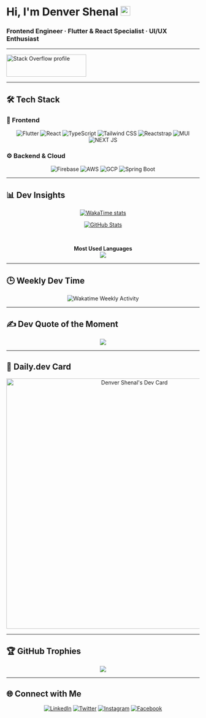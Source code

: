 # Hi, I'm Denver Shenal <img src="https://media.giphy.com/media/hvRJCLFzcasrR4ia7z/giphy.gif" width="25px">
### **Frontend Engineer · Flutter & React Specialist · UI/UX Enthusiast**

---

<a href="https://stackoverflow.com/users/13601462/denver-shenal">
  <img src="https://stackoverflow.com/users/flair/13601462.png?theme=dark" width="208" height="58" alt="Stack Overflow profile" />
</a>

---

## 🛠️ Tech Stack

### 🧩 Frontend
<div align="center">

![Flutter](https://img.shields.io/badge/Flutter-02569B?style=for-the-badge&logo=flutter&logoColor=white)
![React](https://img.shields.io/badge/React-61DAFB?style=for-the-badge&logo=react&logoColor=black)
![TypeScript](https://img.shields.io/badge/TypeScript-3178C6?style=for-the-badge&logo=typescript&logoColor=white)
![Tailwind CSS](https://img.shields.io/badge/Tailwind_CSS-06B6D4?style=for-the-badge&logo=tailwind-css&logoColor=white)
![Reactstrap](https://img.shields.io/badge/Reactstrap-61DAFB?style=for-the-badge&logo=react&logoColor=black)
![MUI](https://img.shields.io/badge/MUI-007FFF?style=for-the-badge&logo=mui&logoColor=white)
![NEXT JS](https://img.shields.io/badge/nextdotjs-61DAFB?style=for-the-badge&logo=next.js&logoColor=black)

</div>

### ⚙️ Backend & Cloud
<div align="center">

![Firebase](https://img.shields.io/badge/Firebase-FFCA28?style=for-the-badge&logo=firebase&logoColor=black)
![AWS](https://img.shields.io/badge/AWS-232F3E?style=for-the-badge&logo=amazon-aws&logoColor=white)
![GCP](https://img.shields.io/badge/Google_Cloud-4285F4?style=for-the-badge&logo=google-cloud&logoColor=white)
![Spring Boot](https://img.shields.io/badge/Spring_Boot-6DB33F?style=for-the-badge&logo=spring-boot&logoColor=white)

</div>

---

## 📊 Dev Insights

<div align="center">
<a href="https://wakatime.com/@01f1e696-4706-4b0c-9e64-49b9a6227cc7">
  <img src="https://wakatime.com/badge/user/01f1e696-4706-4b0c-9e64-49b9a6227cc7.svg" alt="WakaTime stats" />
</a>
<br>

  
[![GitHub Stats](https://github-readme-stats.vercel.app/api?username=Paradox2405&show_icons=true&theme=algolia&hide_title=true&rank_icon=github)](https://github.com/Paradox2405)

<br>

**Most Used Languages**  
<img src="https://wakatime.com/share/@Paradox2405/148262af-2ddd-4a12-a82f-d7da41668302.svg" />

</div>

---

## 🕒 Weekly Dev Time

<div align="center">
<img src="https://wakatime.com/share/@Paradox2405/0e793e14-5f12-445d-b8f4-da034486f2f3.svg" alt="Wakatime Weekly Activity" />
</div>

---

## ✍️ Dev Quote of the Moment

<div align="center">
<img src="https://quotes-github-readme.vercel.app/api?type=horizontal&theme=radical" />
</div>

---

## 📘 Daily.dev Card

<div align="center">
<a href="https://app.daily.dev/paradox2405">
  <img src="https://api.daily.dev/devcards/v2/_xjBPLrGp.png?type=wide&r=pft" width="652" alt="Denver Shenal's Dev Card"/>
</a>
</div>

---

## 🏆 GitHub Trophies

<div align="center">
  <img src="https://github-trophies.vercel.app/?username=Paradox2405&theme=radical&no-frame=false&no-bg=false&margin-w=4"/>
</div>

---

## 🌐 Connect with Me

<div align="center">

[![LinkedIn](https://img.shields.io/badge/LinkedIn-0A66C2?style=for-the-badge&logo=linkedin&logoColor=white)](https://linkedin.com/in/denver-shenal)
[![Twitter](https://img.shields.io/badge/Twitter-1DA1F2?style=for-the-badge&logo=twitter&logoColor=white)](https://twitter.com/Paradox2405)
[![Instagram](https://img.shields.io/badge/Instagram-e4405f?style=for-the-badge&logo=Instagram&logoColor=white)](https://instagram.com/_therover_/)
[![Facebook](https://img.shields.io/badge/Facebook-0088cc?style=for-the-badge&logo=Facebook&logoColor=white)](https://facebook.com/denvershenal/)

</div>

